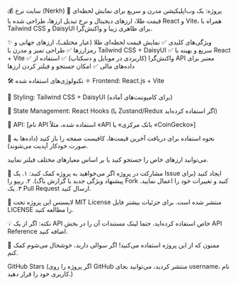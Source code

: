 💰 سایت نرخ (Nerkh)
📌 پروژه: یک وب‌اپلیکیشن مدرن و سریع برای نمایش لحظه‌ای قیمت طلا، ارزهای دیجیتال و نرخ تبدیل ارزها، طراحی شده با React و Vite، همراه با Tailwind CSS و DaisyUI برای ظاهری زیبا و واکنش‌گرا.



✨ ویژگی‌های کلیدی
✅ نمایش قیمت لحظه‌ای طلا (عیار مختلف)، ارزهای جهانی و رمزارزها
✅ طراحی تمیز و مدرن با Tailwind CSS + DaisyUI
✅ سریع و بهینه با React + Vite
✅ واکنش‌گرا (کاربردی در موبایل و دسکتاپ)
✅ استفاده از API معتبر برای داده‌های مالی
✅ امکان جستجو و فیلتر کردن ارزها

🛠️ تکنولوژی‌های استفاده شده
⚛️ Frontend: React.js + Vite

🎨 Styling: Tailwind CSS + DaisyUI (برای کامپوننت‌های آماده)

🔄 State Management: React Hooks (یا Zustand/Redux اگر استفاده کرده‌اید)

📡 API: [نام API استفاده شده، مثلاً «API بانک مرکزی» یا «CoinGecko»]



📌 نحوه استفاده
برای دریافت آخرین قیمت‌ها، کافیست صفحه را باز کنید (داده‌ها به صورت خودکار آپدیت می‌شوند).

می‌توانید ارزهای خاص را جستجو کنید یا بر اساس معیارهای مختلف فیلتر نمایید.

🤝 مشارکت در پروژه
اگر می‌خواهید به پروژه کمک کنید:
۱. یک Issue ایجاد کنید (برای پیشنهاد ویژگی جدید یا گزارش باگ).
۲. ریپو را Fork کنید و تغییرات خود را اعمال نمایید.
۳. یک Pull Request ارسال کنید.

📜 لایسنس
این پروژه تحت MIT License منتشر شده است. برای جزئیات بیشتر فایل LICENSE را مطالعه کنید.

💡 نکته: اگر از یک API خاص استفاده کرده‌اید، حتما لینک مستندات آن را در بخش API Reference اضافه کنید.

🎉 ممنون که از این پروژه استفاده می‌کنید! اگر سوالی دارید، خوشحال می‌شوم کمک کنم.

GitHub Stars (اگر پروژه را روی GitHub منتشر کردید، می‌توانید بجای username، نام کاربری خود را قرار دهید.)
